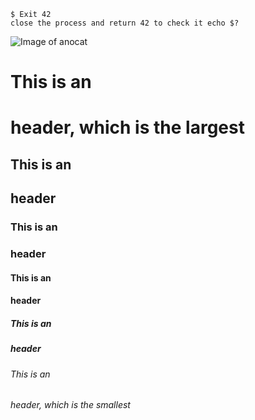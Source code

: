 ```
$ Exit 42
close the process and return 42 to check it echo $?
```
![Image of anocat](https://www.fundacion-affinity.org/sites/default/files/los-10-sonidos-principales-del-perro.jpg)
# This is an <h1> header, which is the largest
## This is an <h2> header
### This is an <h3> header
#### This is an <h4> header
##### This is an <h5> header
###### This is an <h6> header, which is the smallest
